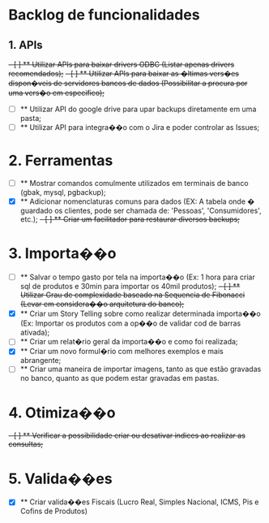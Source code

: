 # Backlog de funcionalidades

## 1. APIs
~~- [ ] ** Utilizar APIs para baixar drivers ODBC (Listar apenas drivers recomendados);~~
~~- [ ] ** Utilizar APIs para baixar as �ltimas vers�es dispon�veis de servidores bancos de dados (Possibilitar a procura por uma vers�o em especifico);~~
- [ ] ** Utilizar API do google drive para upar backups diretamente em uma pasta;
- [ ] ** Utilizar API para integra��o com o Jira e poder controlar as Issues;

# 2. Ferramentas
- [ ] ** Mostrar comandos comulmente utilizados em terminais de banco (gbak, mysql, pgbackup);
- [x] ** Adicionar nomenclaturas comuns para dados (EX: A tabela onde � guardado os clientes, pode ser chamada de: 'Pessoas', 'Consumidores', etc.);
~~- [ ] ** Criar um facilitador para restaurar diversos backups;~~

# 3. Importa��o
- [ ] ** Salvar o tempo gasto por tela na importa��o (Ex: 1 hora para criar sql de produtos e 30min para importar os 40mil produtos);
~~- [ ] ** Utilizar Grau de complexidade baseado na Sequencia de Fibonacci (Levar em considera��o arquitetura do banco);~~
- [x] ** Criar um Story Telling sobre como realizar determinada importa��o (Ex: Importar os produtos com a op��o de validar cod de barras ativada);
- [ ] ** Criar um relat�rio geral da importa��o e como foi realizada;
- [x] ** Criar um novo formul�rio com melhores exemplos e mais abrangente;
- [ ] ** Criar uma maneira de importar imagens, tanto as que estão gravadas no banco, quanto as que podem estar gravadas em pastas.

# 4. Otimiza��o
~~- [ ] ** Verificar a possibilidade criar ou desativar indices ao realizar as consultas;~~

# 5. Valida��es
- [x] ** Criar valida��es Fiscais (Lucro Real, Simples Nacional, ICMS, Pis e Cofins de Produtos)
